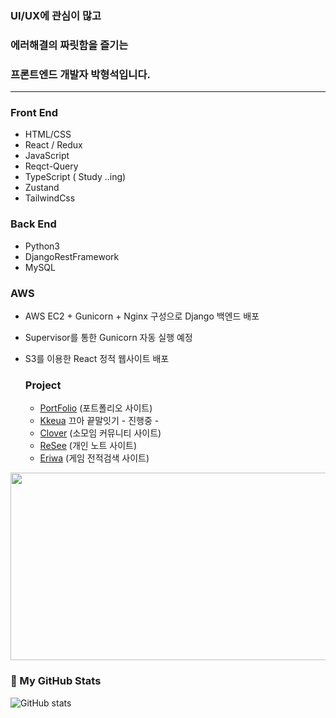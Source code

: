 ### UI/UX에 관심이 많고
### 에러해결의 짜릿함을 즐기는
### 프론트엔드 개발자 박형석입니다.

---

  ### Front End
  - HTML/CSS
  - React / Redux
  - JavaScript
  - Reqct-Query
  - TypeScript ( Study ..ing)
  - Zustand
  - TailwindCss
  ### Back End
  - Python3
  - DjangoRestFramework
  - MySQL
 ### AWS
- AWS EC2 + Gunicorn + Nginx 구성으로 Django 백엔드 배포
- Supervisor를 통한 Gunicorn 자동 실행 예정
- S3를 이용한 React 정적 웹사이트 배포

  
      
  ### Project
   -  [PortFolio](http://www.b-hyoung.kr) (포트폴리오 사이트)
   -  [Kkeua](https://github.com/djgnfj-svg/kkua) 끄아 끝말잇기 - 진행중 -
   -  [Clover](https://github.com/djgnfj-svg/Clover) (소모임 커뮤니티 사이트)
   -  [ReSee](https://github.com/djgnfj-svg/Resee_project) (개인 노트 사이트)
   -  [Eriwa](https://github.com/djgnfj-svg/Eriwa) (게임 전적검색 사이트)


<a href="https://www.gitanimals.org/en_US?utm_medium=image&utm_source=b-hyoung&utm_content=farm">
<img
  src="https://render.gitanimals.org/farms/b-hyoung"
  width="800"
  height="300"
/>
</a>
  


### 🧠 My GitHub Stats
![GitHub stats](https://github-readme-stats.vercel.app/api?username=b-hyoung&show_icons=true&theme=tokyonight)
